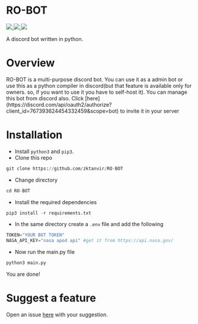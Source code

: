 # RO-BOT

<a href="https://github.com/Rapptz/discord.py/">
     <img src="https://img.shields.io/badge/discord-py-blue.svg"/>
</a>

<a href="https://github.com/zktanvir/RO-BOT/issues">
    <img src="https://img.shields.io/github/issues/zktanvir/RO-BOT.svg"/>
</a>

<a href="https://python.org">
    <img src="https://img.shields.io/badge/Made%20With-Python-1f425f.svg"/>
</a>

<p>A discord bot written in python.</p>

# Overview
<p>
RO-BOT is a multi-purpose discord bot. You can use it as a admin bot or use this as a python compiler in discord(but that feature is available only for owners. so, if you want to use it you have to self-host it). You can manage this bot from discord also. Click [here](https://discord.com/api/oauth2/authorize?client_id=767393624454332459&scope=bot) to invite it in your server
</p>


# Installation
- Install `python3` and `pip3`.
- Clone this repo
```py
git clone https://github.com/zktanvir/RO-BOT
```
- Change directory
```py
cd RO-BOT
```
- Install the required dependencies
```py
pip3 install -r requirements.txt
```
- In the same directory create a `.env` file and add the following
```py
TOKEN="YOUR BOT TOKEN"
NASA_API_KEY="nasa apod api" #get it from https://api.nasa.gov/

```
- Now run the main.py file
```py
python3 main.py
```
You are done!

# Suggest a feature
Open an issue [here](https://github.com/zktanvir/RO-BOT/issues/new) with your suggestion.

